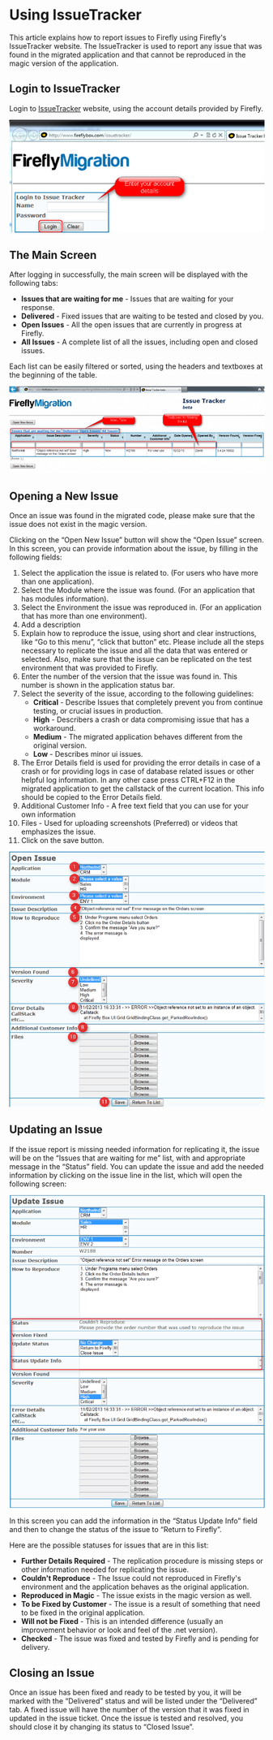 ﻿# Using IssueTracker

This article explains how to report issues to Firefly using Firefly's IssueTracker website. The IssueTracker is used to report any issue that was found in the migrated application and that cannot be reproduced in the magic version of the application.

## Login to IssueTracker

Login to [IssueTracker](http://www.fireflybox.com/issuetracker/) website, using the account details provided by Firefly.

![](issuetrackerlogin.png)

## The Main Screen

After logging in successfully, the main screen will be displayed with the following tabs:

- **Issues that are waiting for me** - Issues that are waiting for your response.
- **Delivered** - Fixed issues that are waiting to be tested and closed by you.
- **Open Issues** - All the open issues that are currently in progress at Firefly.
- **All Issues** - A complete list of all the issues, including open and closed issues.

Each list can be easily filtered or sorted, using the headers and textboxes at the beginning of the table.

![](issuetrackermainscreen.png)

## Opening a New Issue

Once an issue was found in the migrated code, please make sure that the issue does not exist in the magic version.

Clicking on the “Open New Issue” button will show the “Open Issue” screen. In this screen, you can provide information about the issue, by filling in the following fields:

1. Select the application the issue is related to. (For users who have more than one application).
2. Select the Module where the issue was found. (For an application that has modules information).
3. Select the Environment the issue was reproduced in. (For an application that has more than one environment).
4. Add a description
5. Explain how to reproduce the issue, using short and clear instructions, like “Go to this menu”, “click that button” etc. Please include all the steps necessary to replicate the issue and all the data that was entered or selected. Also, make sure that the issue can be replicated on the test environment that was provided to Firefly.
6. Enter the number of the version that the issue was found in. This number is shown in the application status bar.
7. Select the severity of the issue, according to the following guidelines:
    - **Critical** - Describe Issues that completely prevent you from continue testing, or crucial issues in production.
    - **High** - Describers a crash or data compromising issue that has a workaround.
    - **Medium** - The migrated application behaves different from the original version.
    - **Low** - Describes minor ui issues.
8. The Error Details field is used for providing the error details in case of a crash or for providing logs in case of database related issues or other helpful log information. In any other case press CTRL+F12 in the migrated application to get the callstack of the current location. This info should be copied to the Error Details field.
9. Additional Customer Info - A free text field that you can use for your own information
10. Files - Used for uploading screenshots (Preferred) or videos that emphasizes the issue.
11. Click on the save button.

![](issuetrackerissue.png)

## Updating an Issue

If the issue report is missing needed information for replicating it, the issue will be on the “Issues that are waiting for me” list, with and appropriate message in the “Status” field. You can update the issue and add the needed information by clicking on the issue line in the list, which will open the following screen:

![](issuetrackeriupdateissue.png)

In this screen you can add the information in the “Status Update Info” field and then to change the status of the issue to “Return to Firefly”.

Here are the possible statuses for issues that are in this list:

- **Further Details Required** - The replication procedure is missing steps or other information needed for replicating the issue.
- **Couldn't Reproduce** - The Issue could not reproduced in Firefly's environment and the application behaves as the original application.
- **Reproduced in Magic** - The issue exists in the magic version as well.
- **To be Fixed by Customer** - The issue is a result of something that need to be fixed in the original application.
- **Will not be Fixed** - This is an intended difference (usually an improvement behavior or look and feel of the .net version).
- **Checked** - The issue was fixed and tested by Firefly and is pending for delivery.

## Closing an Issue

Once an issue has been fixed and ready to be tested by you, it will be marked with the “Delivered” status and will be listed under the “Delivered” tab. A fixed issue will have the number of the version that it was fixed in updated in the issue ticket. Once the issue is tested and resolved, you should close it by changing its status to “Closed Issue”.